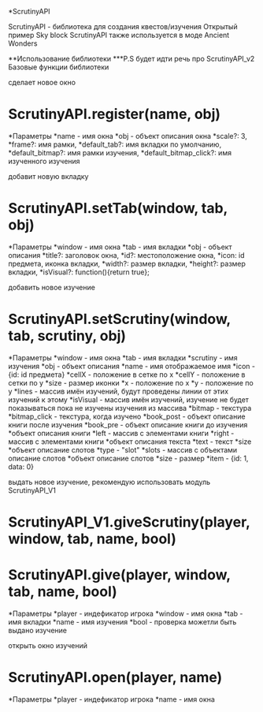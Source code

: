 *ScrutinyAPI

ScrutinyAPI - библиотека для создания квестов/изучения 
Открытый пример Sky block
ScrutinyAPI также используется в моде Ancient Wonders 

**Использование библиотеки 
***P.S будет идти речь про ScrutinyAPI_v2
Базовые функции библиотеки

сделает новое окно
# ScrutinyAPI.register(name, obj)
*Параметры 
  *name - имя окна
  *obj - объект описания окна
    *scale?: 3, 
    *frame?: имя рамки, 
    *default_tab?: имя вкладки по умолчанию,
    *default_bitmap?: имя рамки изучения,
    *default_bitmap_click?: имя изученного изучения 
  
добавит новую вкладку 
# ScrutinyAPI.setTab(window, tab, obj)
*Параметры 
  *window - имя окна
  *tab - имя вкладки
  *obj - объект описания 
    *title?: заголовок окна,
		*id?: местоположение окна,
		*icon: id предмета, иконка вкладки,
		*width?: размер вкладки,
		*height?: размер вкладки,
		*isVisual?: function(){return true};
		
добавить новое изучение 
# ScrutinyAPI.setScrutiny(window, tab, scrutiny, obj)
*Параметры 
  *window - имя окна
  *tab - имя вкладки 
  *scrutiny - имя изучения 
  *obj - объект описания
    *name - имя отображаемое имя
    *icon - {id: id предмета} 
    *cellX - положение в сетке по x
    *cellY - положение в сетки по y
    *size - размер иконки
    *x - положение по x
    *y - положение по y
    *lines - массив имён изучений, будут проведены линии от этих изучений к этому
    *isVisual - массив имён изучений, изучение не будет показываться пока не изучены изучения из массива 
    *bitmap - текстура
    *bitmap_click - текстура, когда изучено 
    *book_post - объект описание книги после изучения 
    *book_pre - объект описание книги до изучения 
    *объект описания книги 
      *left - массив с элементами книги 
      *right - массив с элементами книги 
      *объект описания текста
        *text - текст
        *size
      *объект описание слотов
        *type - "slot"
        *slots - массив с объектами описание слотов
        *объект описание слотов
          *size - размер
          *item - {id: 1, data: 0}

выдать новое изучение, рекомендую использовать модуль ScrutinyAPI_V1
# ScrutinyAPI_V1.giveScrutiny(player, window, tab, name, bool)
# ScrutinyAPI.give(player, window, tab, name, bool)
*Параметры 
  *player - индефикатор игрока
  *window - имя окна
  *tab - имя вкладки
  *name - имя изучения 
  *bool - проверка можетли быть выдано изучение 
  
открыть окно изучений 
# ScrutinyAPI.open(player, name)
*Параметры 
  *player - индефикатор игрока 
  *name - имя окна